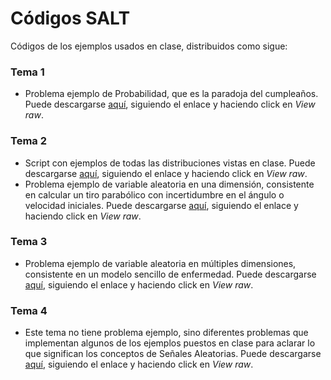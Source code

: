 # Códigos SALT

Códigos de los ejemplos usados en clase, distribuidos como sigue:

### Tema 1
* Problema ejemplo de Probabilidad, que es la paradoja del cumpleaños. Puede descargarse [aquí](./Problema_T1.mlx), siguiendo el enlace y haciendo click en *View raw*.

### Tema 2
* Script con ejemplos de todas las distribuciones vistas en clase. Puede descargarse [aquí](./Distribuciones_T2.mlx), siguiendo el enlace y haciendo click en *View raw*.
* Problema ejemplo de variable aleatoria en una dimensión, consistente en calcular un tiro parabólico con incertidumbre en el ángulo o velocidad iniciales. Puede descargarse [aquí](./Problema_T2.mlx), siguiendo el enlace y haciendo click en *View raw*.

### Tema 3
* Problema ejemplo de variable aleatoria en múltiples dimensiones, consistente en un modelo sencillo de enfermedad. Puede descargarse [aquí](./Problema_T3.mlx), siguiendo el enlace y haciendo click en *View raw*.

### Tema 4
* Este tema no tiene problema ejemplo, sino diferentes problemas que implementan algunos de los ejemplos puestos en clase para aclarar lo que significan los conceptos de Señales Aleatorias. Puede descargarse [aquí](./Ejemplos_T4.mlx), siguiendo el enlace y haciendo click en *View raw*.
